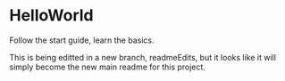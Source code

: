 # HelloWorld
Follow the start guide, learn the basics.

This is being editted in a new branch, readmeEdits, but it looks like it will simply become the new main readme for this project.
